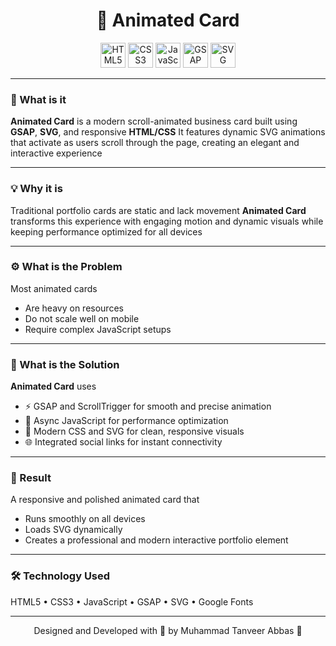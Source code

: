 <div align="center">
  <h1>🚀 Animated Card</h1>
  <img src="https://img.shields.io/badge/HTML5-E34F26?logo=html5&logoColor=white&style=for-the-badge" height="40" alt="HTML5" />
  <img src="https://img.shields.io/badge/CSS3-1572B6?logo=css3&logoColor=white&style=for-the-badge" height="40" alt="CSS3" />
  <img src="https://img.shields.io/badge/JavaScript-F7DF1E?logo=javascript&logoColor=black&style=for-the-badge" height="40" alt="JavaScript" />
  <img src="https://img.shields.io/badge/GSAP-88CE02?logo=greensock&logoColor=black&style=for-the-badge" height="40" alt="GSAP" />
  <img src="https://img.shields.io/badge/SVG-FFB13B?logo=svg&logoColor=black&style=for-the-badge" height="40" alt="SVG" />
</div>

---

### 🧠 What is it

**Animated Card** is a modern scroll-animated business card built using **GSAP**, **SVG**, and responsive **HTML/CSS**
It features dynamic SVG animations that activate as users scroll through the page, creating an elegant and interactive experience

---

### 💡 Why it is

Traditional portfolio cards are static and lack movement
**Animated Card** transforms this experience with engaging motion and dynamic visuals while keeping performance optimized for all devices

---

### ⚙️ What is the Problem

Most animated cards

- Are heavy on resources
- Do not scale well on mobile
- Require complex JavaScript setups

---

### 🧩 What is the Solution

**Animated Card** uses

- ⚡ GSAP and ScrollTrigger for smooth and precise animation
- 🧠 Async JavaScript for performance optimization
- 🎨 Modern CSS and SVG for clean, responsive visuals
- 🌐 Integrated social links for instant connectivity

---

### 🚀 Result

A responsive and polished animated card that

- Runs smoothly on all devices
- Loads SVG dynamically
- Creates a professional and modern interactive portfolio element

---

### 🛠️ Technology Used

HTML5 • CSS3 • JavaScript • GSAP • SVG • Google Fonts

---

<div align="center">

Designed and Developed with 🧠 by Muhammad Tanveer Abbas 🌟

</div>
